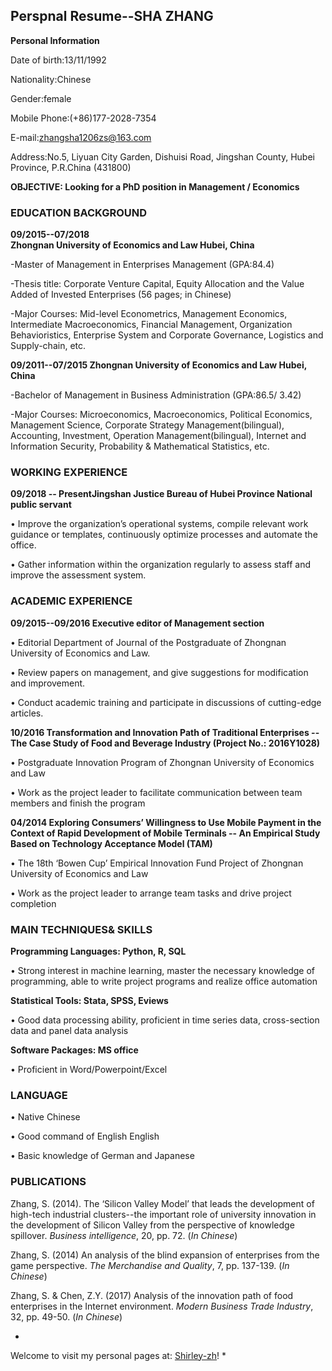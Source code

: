 ## Perspnal Resume--SHA ZHANG ##

**Personal Information** 


Date of birth:13/11/1992

Nationality:Chinese

Gender:female

Mobile Phone:(+86)177-2028-7354

E-mail:zhangsha1206zs@163.com 

Address:No.5, Liyuan City Garden, Dishuisi Road, Jingshan County, Hubei Province, P.R.China (431800) 

**OBJECTIVE: Looking for a PhD position in Management / Economics**

### EDUCATION BACKGROUND ###

**09/2015--07/2018  
Zhongnan University of Economics and Law  Hubei, China** 

-Master of Management in Enterprises Management (GPA:84.4)

-Thesis title: Corporate Venture Capital, Equity Allocation and the Value Added of Invested Enterprises (56 pages; in Chinese)

-Major Courses: Mid-level Econometrics, Management Economics, Intermediate Macroeconomics, Financial Management, Organization Behavioristics, Enterprise System and Corporate Governance, Logistics and Supply-chain, etc.

**09/2011--07/2015
Zhongnan University of Economics and Law  Hubei, China**         

-Bachelor of Management in Business Administration (GPA:86.5/ 3.42)

-Major Courses: Microeconomics, Macroeconomics, Political Economics, Management Science, Corporate Strategy Management(bilingual), Accounting, Investment, Operation Management(bilingual), Internet and Information Security, Probability & Mathematical Statistics, etc.

### WORKING EXPERIENCE ###
**09/2018 -- PresentJingshan Justice Bureau of Hubei Province   National public servant**         

• Improve the organization’s operational systems, compile relevant work guidance or templates, continuously optimize processes and automate the office.

• Gather information within the organization regularly to assess staff and improve the assessment system.

### ACADEMIC EXPERIENCE ###
**09/2015--09/2016   Executive editor of Management section**          

• Editorial Department of Journal of the Postgraduate of Zhongnan University of Economics and Law.

• Review papers on management, and give suggestions for modification and improvement.

• Conduct academic training and participate in discussions of cutting-edge articles.

**10/2016 Transformation and Innovation Path of Traditional Enterprises -- The Case Study of Food and Beverage Industry (Project No.: 2016Y1028)**         

• Postgraduate Innovation Program of Zhongnan University of Economics and Law

• Work as the project leader to facilitate communication between team members and finish the program

**04/2014  Exploring Consumers’ Willingness to Use Mobile Payment in the Context of Rapid Development of Mobile Terminals -- An Empirical Study Based on Technology Acceptance Model (TAM)**                                                                                                                                      

• The 18th ‘Bowen Cup’ Empirical Innovation Fund Project of Zhongnan University of Economics and Law 

• Work as the project leader to arrange team tasks and drive project completion

### MAIN TECHNIQUES& SKILLS ###
**Programming Languages: Python, R, SQL** 

• Strong interest in machine learning, master the necessary knowledge of programming, able to write project programs and realize office automation 

**Statistical Tools: Stata, SPSS, Eviews** 

• Good data processing ability, proficient in time series data, cross-section data and panel data analysis 

**Software Packages: MS office** 

• Proficient in Word/Powerpoint/Excel

### LANGUAGE ###

• Native Chinese 

• Good command of English English 

• Basic knowledge of German and Japanese

### PUBLICATIONS ###
Zhang, S. (2014). The ‘Silicon Valley Model’ that leads the development of high-tech industrial clusters--the important role of university innovation in the development of Silicon Valley from the perspective of knowledge spillover. *Business intelligence*, 20, pp. 72. (_In Chinese_) 

Zhang, S. (2014) An analysis of the blind expansion of enterprises from the game perspective. *The Merchandise and Quality*, 7, pp. 137-139. (_In Chinese_) 

Zhang, S. & Chen, Z.Y. (2017) Analysis of the innovation path of food enterprises in the Internet environment. *Modern Business Trade Industry*, 32, pp. 49-50. (_In Chinese_)


*
Welcome to visit my personal pages at: [Shirley-zh](http://Shirley-Zhang.github.io)!
*
